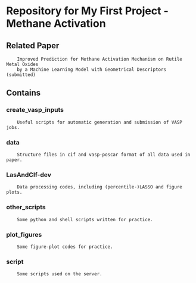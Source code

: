 # Repository for My First Project - Methane Activation
## Related Paper 
        Improved Prediction for Methane Activation Mechanism on Rutile Metal Oxides
        by a Machine Learning Model with Geometrical Descriptors (submitted)

## Contains
### create_vasp_inputs
        Useful scripts for automatic generation and submission of VASP jobs.
### data
        Structure files in cif and vasp-poscar format of all data used in paper.
### LasAndClf-dev
        Data processing codes, including (percentile-)LASSO and figure plots.
### other_scripts
        Some python and shell scripts written for practice.
### plot_figures
        Some figure-plot codes for practice.
### script
        Some scripts used on the server.
